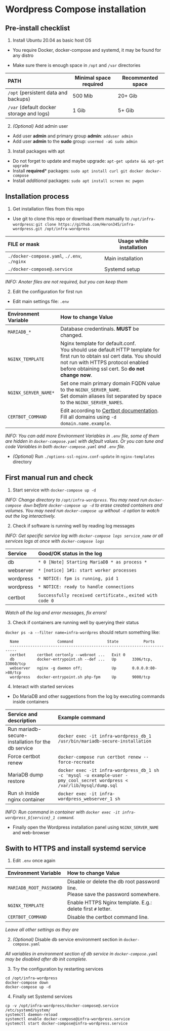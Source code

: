 
# Wordpress Compose installation

## Pre-install checklist

1. Install Ubuntu 20.04 as basic host OS

 * You require Docker, docker-compose and systemd,
   it may be found for any distro

 * Make sure there is enough space in `/opt` and `/var` directories

 | PATH | Minimal space required | Recommented space |
 |:-----|------------------------|-------------------|
 | `/opt` (persistent data and backups)     | 500 Mib | 20+ Gib |
 | `/var` (default docker storage and logs) | 1 Gib   | 5+ Gib  |

2. _(Optional)_ Add admin user
 * Add user **admin** and primary group **admin**: `adduser admin`
 * Add user **admin** to the **sudo** group: `usermod -aG sudo admin`

3. Install packages with apt
 * Do not forget to update and maybe upgrade: `apt-get update && apt-get upgrade`
 * Install **required*** packages: `sudo apt install curl git docker docker-compose`
 * Install _additional_ packages: `sudo apt install screen mc pwgen`

## Installation process

1. Get installation files from this repo

 * Use git to clone this repo or download them manually to `/opt/infra-wordpress`:
 `git clone https://github.com/Heron345/infra-wordpress.git /opt/infra-wordpress`

 | FILE or mask | Usage while installation |
 |:-------------|--------------------------|
 | `./docker-compose.yaml`, `./.env`, `./nginx` | Main installation |
 | `./docker-compose@.service`                  | Systemd setup |

 _INFO: Anoter files are not required, but you can keep them_

2. Edit the configuration for first run

 * Edit main settings file: `.env`

 | Environment Variable | How to change Value |
 |:---------------------|:--------------------|
 | `MARIADB_*`      | Database credentinals. **MUST** be changed. |
 | `NGINX_TEMPLATE` | Nginx template for default.conf. <br /> You should use default HTTP template for first run to obtain ssl cert data. You should not run with HTTPS protocol enabled before obtaining ssl cert. So **do not change now**. |
 | `NGINX_SERVER_NAME*` | Set one main primary domain FQDN value to the `NGINX_SERVER_NAME`. <br /> Set domain aliases list separated by space to the `NGINX_SERVER_NAMES`. |
 | `CERTBOT_COMMAND` | Edit according to [Certbot documentation](https://eff-certbot.readthedocs.io/en/stable/using.html). <br /> Fill all domains using `-d domain.name.example`. |

 _INFO: You can add more Environment Variables in `.env` file,
  some of them are hidden in `docker-compose.yaml` with default values.
  Or you can tune and code Variables in both `docker-compose.yaml` and `.env` file._

 * _(Optional)_ Run `./options-ssl-nginx.conf-update` in `nginx-templates` directory

## First manual run and check

1. Start service with `docker-compose up -d`

 _INFO: Change directory to `/opt/infra-wordpress`.
  You may need run `docker-compose down` before `docker-compose up -d`
  to erase created containers and volumes.
  You may need run `docker-compose up` without `-d` option
  to watch out the log interactively._

2. Check if software is running well by reading log messages

 _INFO: Get specific service log with `docker-compose logs service_name`
  or all services logs at once with `docker-compose logs`_

 | Service   | Good/OK status in the log |
 |:----------|:--------------------------|
 | db        | `* 0 [Note] Starting MariaDB * as process *` |
 | webserver | `* [notice] 1#1: start worker processes`     |
 | wordpress | `* NOTICE: fpm is running, pid 1`            |
 | wordpress | `* NOTICE: ready to handle connections`      |
 | certbot   | `Successfully received certificate.`, `exited with code 0` |

 _Watch all the log and error messages, fix errors!_

3. Check if containers are running well by querying their status

`docker ps -a --filter name=infra-wordpres` should return something like:

```
  Name                 Command               State           Ports
  -------------------------------------------------------------------------
  certbot     certbot certonly --webroot ...   Exit 0
  db          docker-entrypoint.sh --def ...   Up       3306/tcp, 33060/tcp
  webserver   nginx -g daemon off;             Up       0.0.0.0:80->80/tcp
  wordpress   docker-entrypoint.sh php-fpm     Up       9000/tcp
```

4. Interact with started services

 * Do MariaDB and other suggestions from the log by executing commands inside containers

 | Service and description | Example command |
 |:------------------------|:----------------|
 | Run mariadb-secure-installation for the db service | `docker exec -it infra-wordpress_db_1 /usr/bin/mariadb-secure-installation` |
 | Force certbot renew  | `docker-compose run certbot renew --force-recreate` |
 | MariaDB dump restore | `docker exec -it infra-wordpress_db_1 sh -c 'mysql -u example-user -pmy_cool_secret wordpress < /var/lib/mysql/dump.sql` |
 | Run `sh` inside nginx container | `docker exec -it infra-wordpress_webserver_1 sh` |

 _INFO: Run command in container
 with `docker exec -it infra-wordpress_${service}_1 command`._

 * Finally open the Wordpress installation panel
 using `NGINX_SERVER_NAME` and web-browser

## Swith to HTTPS and install systemd service

1. Edit `.env` once again

 | Environment Variable | How to change Value |
 |:---------------------|:--------------------|
 | `MARIADB_ROOT_PASSWORD` | Disable or delete the db root password line. <br /> Please save the password somewhere. |
 | `NGINX_TEMPLATE`        | Enable HTTPS Nginx template. E.g.: delete first `#` letter. |
 | `CERTBOT_COMMAND`       | Disable the certbot command line. |

 _Leave all other settings as they are_

2. _(Optional)_ Disable db service environment section in `docker-compose.yaml`

 _All variables in environment section of db service in `docker-compose.yaml`
 may be disabled after db init complete._

3. Try the configuration by restarting services
```
cd /opt/infra-wordpress
docker-compose down
docker-compose up -d
```

4. Finally set Systemd services
```
cp -v /opt/infra-wordpress/docker-compose@.service /etc/systemd/system/
systemctl daemon-reload
systemctl enable docker-compose@infra-wordpress.service
systemctl start docker-compose@infra-wordpress.service
```
